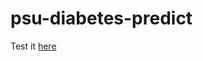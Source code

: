 # psu-diabetes-predict

Test it [here](https://filipbaotic-psu-diabetes-predict-app-rk4z5w.streamlitapp.com/)
